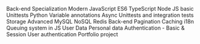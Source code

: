 Back-end
Specialization
Modern JavaScript
ES6
TypeScript
Node JS basic
Unittests
Python
Variable annotations
Async
Unittests and integration tests
Storage
Advanced MySQL
NoSQL
Redis
Back-end
Pagination
Caching
i18n
Queuing system in JS
User Data
Personal data
Authentication - Basic & Session
User authentication
Portfolio project
